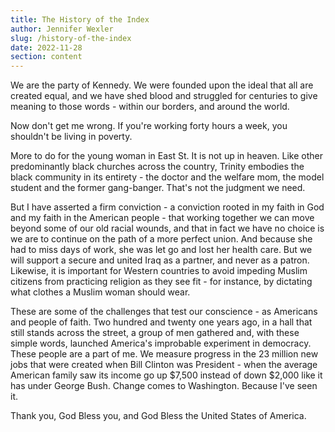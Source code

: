 ```yaml
---
title: The History of the Index
author: Jennifer Wexler 
slug: /history-of-the-index
date: 2022-11-28
section: content
---
```


We are the party of Kennedy. We were founded upon the ideal that all are created equal, and we have shed blood and struggled for centuries to give meaning to those words - within our borders, and around the world.

Now don't get me wrong. If you're working forty hours a week, you shouldn't be living in poverty.

More to do for the young woman in East St. It is not up in heaven. Like other predominantly black churches across the country, Trinity embodies the black community in its entirety - the doctor and the welfare mom, the model student and the former gang-banger. That's not the judgment we need.

But I have asserted a firm conviction - a conviction rooted in my faith in God and my faith in the American people - that working together we can move beyond some of our old racial wounds, and that in fact we have no choice is we are to continue on the path of a more perfect union. And because she had to miss days of work, she was let go and lost her health care. But we will support a secure and united Iraq as a partner, and never as a patron. Likewise, it is important for Western countries to avoid impeding Muslim citizens from practicing religion as they see fit - for instance, by dictating what clothes a Muslim woman should wear.

These are some of the challenges that test our conscience - as Americans and people of faith. Two hundred and twenty one years ago, in a hall that still stands across the street, a group of men gathered and, with these simple words, launched America's improbable experiment in democracy. These people are a part of me. We measure progress in the 23 million new jobs that were created when Bill Clinton was President - when the average American family saw its income go up $7,500 instead of down $2,000 like it has under George Bush. Change comes to Washington. Because I've seen it.

Thank you, God Bless you, and God Bless the United States of America.